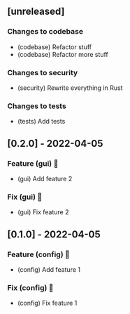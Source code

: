 ## [unreleased]

### Changes to codebase

- (codebase) Refactor stuff
- (codebase) Refactor more stuff

### Changes to security

- (security) Rewrite everything in Rust

### Changes to tests

- (tests) Add tests

## [0.2.0] - 2022-04-05

### Feature (gui) 🚀

- (gui) Add feature 2

### Fix (gui) 🧰

- (gui) Fix feature 2

## [0.1.0] - 2022-04-05

### Feature (config) 🚀

- (config) Add feature 1

### Fix (config) 🧰

- (config) Fix feature 1

